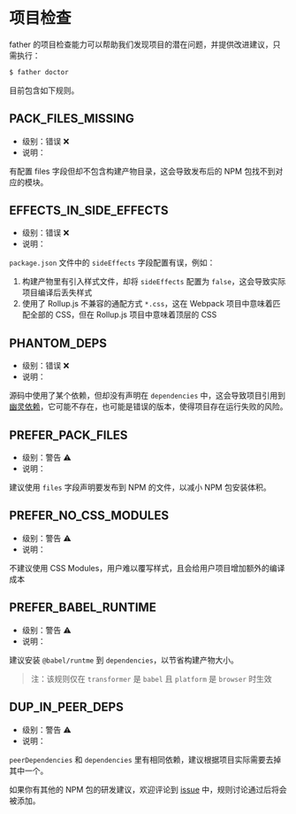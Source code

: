 # 项目检查

father 的项目检查能力可以帮助我们发现项目的潜在问题，并提供改进建议，只需执行：

```bash
$ father doctor
```

目前包含如下规则。

## PACK_FILES_MISSING

- 级别：错误 ❌
- 说明：

有配置 files 字段但却不包含构建产物目录，这会导致发布后的 NPM 包找不到对应的模块。

## EFFECTS_IN_SIDE_EFFECTS

- 级别：错误 ❌
- 说明：

`package.json` 文件中的 `sideEffects` 字段配置有误，例如：

1. 构建产物里有引入样式文件，却将 `sideEffects` 配置为 `false`，这会导致实际项目编译后丢失样式
2. 使用了 Rollup.js 不兼容的通配方式 `*.css`，这在 Webpack 项目中意味着匹配全部的 CSS，但在 Rollup.js 项目中意味着顶层的 CSS

## PHANTOM_DEPS

- 级别：错误 ❌
- 说明：

源码中使用了某个依赖，但却没有声明在 `dependencies` 中，这会导致项目引用到[幽灵依赖](https://rushjs.io/pages/advanced/phantom_deps/)，它可能不存在，也可能是错误的版本，使得项目存在运行失败的风险。

## PREFER_PACK_FILES

- 级别：警告 ⚠️
- 说明：

建议使用 `files` 字段声明要发布到 NPM 的文件，以减小 NPM 包安装体积。

## PREFER_NO_CSS_MODULES

- 级别：警告 ⚠️
- 说明：

不建议使用 CSS Modules，用户难以覆写样式，且会给用户项目增加额外的编译成本

## PREFER_BABEL_RUNTIME

- 级别：警告 ⚠️
- 说明：

建议安装 `@babel/runtme` 到 `dependencies`，以节省构建产物大小。

> 注：该规则仅在 `transformer` 是 `babel` 且 `platform` 是 `browser` 时生效

## DUP_IN_PEER_DEPS

- 级别：警告 ⚠️
- 说明：

`peerDependencies` 和 `dependencies` 里有相同依赖，建议根据项目实际需要去掉其中一个。

如果你有其他的 NPM 包的研发建议，欢迎评论到 [issue](https://github.com/umijs/father-next/issues/36) 中，规则讨论通过后将会被添加。
